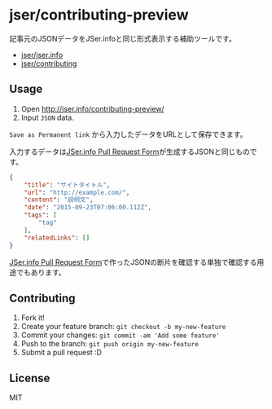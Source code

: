 # jser/contributing-preview

記事元のJSONデータをJSer.infoと同じ形式表示する補助ツールです。

- [jser/jser.info](https://github.com/jser/jser.info)
- [jser/contributing](https://github.com/jser/contributing)

## Usage

1. Open http://jser.info/contributing-preview/
2. Input `JSON` data.

`Save as Permanent link` から入力したデータをURLとして保存できます。

入力するデータは[JSer.info Pull Request Form](http://jser.info/contributing/ "JSer.info Pull Request Form")が生成するJSONと同じものです。

```json
{
    "title": "サイトタイトル",
    "url": "http://example.com/",
    "content": "説明文",
    "date": "2015-09-23T07:06:00.112Z",
    "tags": [
        "tag"
    ],
    "relatedLinks": []
}
```

[JSer.info Pull Request Form](http://jser.info/contributing/ "JSer.info Pull Request Form")で作ったJSONの断片を確認する単独で確認する用途でもあります。

## Contributing

1. Fork it!
2. Create your feature branch: `git checkout -b my-new-feature`
3. Commit your changes: `git commit -am 'Add some feature'`
4. Push to the branch: `git push origin my-new-feature`
5. Submit a pull request :D

## License

MIT
